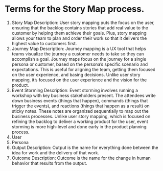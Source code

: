 # Terms for the Story Map process.

1. Story Map
   Description: User story mapping puts the focus on the user, ensuring that the backlog contains stories that add real value to the customer by helping them achieve their goals. Plus, story mapping allows your team to plan and order their work so that it delivers the highest value to customers first.  
2. Journey Map
   Description: Journey mapping is a UX tool that helps teams visualize the journey a customer needs to take so they can accomplish a goal. Journey maps focus on the journey for a single persona or customer, based on the persona’s specific scenario and expectations. This is useful for aligning the team, getting them focused on the user experience, and basing decisions. Unlike user story mapping, it’s focused on the user experience and the vision for the product.  
3. Event Storming
   Description: Event storming involves running a workshop with key business stakeholders present. The attendees write down business events (things that happen), commands (things that trigger the events), and reactions (things that happen as a result) on sticky notes. These notes are organized sequentially to map out the business processes. Unlike user story mapping, which is focused on refining the backlog to deliver a working product for the user, event storming is more high-level and done early in the product planning process.  
3. User
4. Persona
5. Output
   Description: Output is the name for everything done between the idea for work and the delivery of that work.
6. Outcome
   Description: Outcome is the name for the change in human behavior that results from the output.
